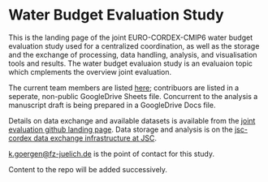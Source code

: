 # Water Budget Evaluation Study

This is the landing page of the joint EURO-CORDEX-CMIP6 water budget evaluation study used for a centralized coordination, as well as the storage and the exchange of processing, data handling, analysis, and visualisation tools and results. The water budget evaluaion study is an evaluaion topic which cmplements the overview joint evaluation.

The current team members are listed [here](https://github.com/orgs/euro-cordex/teams/waterbudget); contribuors are listed in a seperate, non-public GoogleDrive Sheets file. Concurrent to the analysis a manuscript draft is being prepared in a GoogleDrive Docs file. 

Details on data exchange and available datasets is available from the [joint evaluation github landing page](https://github.com/euro-cordex/joint-evaluation). Data storage and analysis is on the [jsc-cordex data exchange infrastructure at JSC](https://github.com/euro-cordex/jsc-cordex). 

k.goergen@fz-juelich.de is the point of contact for this study.

Content to the repo will be added successively.

